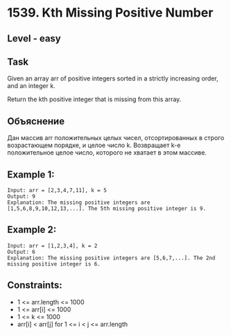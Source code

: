 # 1539. Kth Missing Positive Number


## Level - easy


## Task
Given an array arr of positive integers sorted in a strictly increasing order, and an integer k.

Return the kth positive integer that is missing from this array.


## Объяснение
Дан массив arr положительных целых чисел, отсортированных в строго возрастающем порядке, и целое число k.
Возвращает k-е положительное целое число, которого не хватает в этом массиве.


## Example 1:
```
Input: arr = [2,3,4,7,11], k = 5
Output: 9
Explanation: The missing positive integers are [1,5,6,8,9,10,12,13,...]. The 5th missing positive integer is 9.
```

## Example 2:
```
Input: arr = [1,2,3,4], k = 2
Output: 6
Explanation: The missing positive integers are [5,6,7,...]. The 2nd missing positive integer is 6.
```


## Constraints:
- 1 <= arr.length <= 1000
- 1 <= arr[i] <= 1000
- 1 <= k <= 1000
- arr[i] < arr[j] for 1 <= i < j <= arr.length